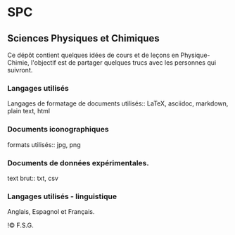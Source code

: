 # SPC

## Sciences Physiques et Chimiques

Ce dépôt contient quelques idées de cours et de leçons en Physique-Chimie, l'objectif est de partager quelques trucs avec les personnes qui suivront.

### Langages utilisés

Langages de formatage de documents utilisés:: LaTeX, asciidoc, markdown, plain text, html

### Documents iconographiques

formats utilisés:: jpg, png

### Documents de données expérimentales.

text brut:: txt, csv

### Langages utilisés - linguistique

Anglais, Espagnol et Français. 

!© F.S.G.
